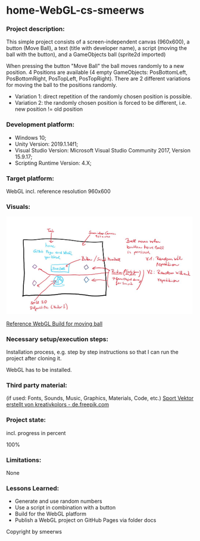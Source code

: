 # home-WebGL-cs-smeerws

### Project description: 
This simple project consists of a screen-independent canvas (960x600), 
a button (Move Ball), a text (title with developer name), a script (moving the ball with the button), 
and a GameObjects ball (sprite2d imported)

When pressing the button "Move Ball" the ball moves randomly to a new position. 
4 Positions are available (4 empty GameObjects: PosBottomLeft, PosBottomRight, PosTopLeft, PosTopRight).
There are 2 different variations for moving the ball to the positions randomly.
* Variation 1: direct repetition of the randomly chosen position is possible.
* Variation 2: the randomly chosen position is forced to be different, i.e. new position != old position  

### Development platform: 
* Windows 10; 
* Unity Version: 2019.1.14f1; 
* Visual Studio Version: Microsoft Visual Studio Community 2017, Version 15.9.17;
* Scripting Runtime Version: 4.X;

### Target platform: 
WebGL incl. reference resolution 960x600 

### Visuals: 
<div>
<img src = "./Screenshots/sketch-moving-ball.jpg" width = "500">
</div>

<a href="https://3ahmnm-htlsbg.github.io/home-WebGl-cs-smeerws/">Reference WebGL Build for moving ball</a>

### Necessary setup/execution steps: 
Installation process, e.g. step by step instructions so that I can run the project after cloning it.

WebGL has to be installed.

### Third party material: 
(if used: Fonts, Sounds, Music, Graphics, Materials, Code, etc.)
<a href="https://de.freepik.com/fotos-vektoren-kostenlos/sport">Sport Vektor erstellt von kreativkolors - de.freepik.com</a>

### Project state: 
incl. progress in percent

100%

### Limitations: 
None

### Lessons Learned: 
* Generate and use random numbers
* Use a script in combination with a button
* Build for the WebGL platform
* Publish a WebGL project on GitHub Pages via folder docs


Copyright by smeerws

